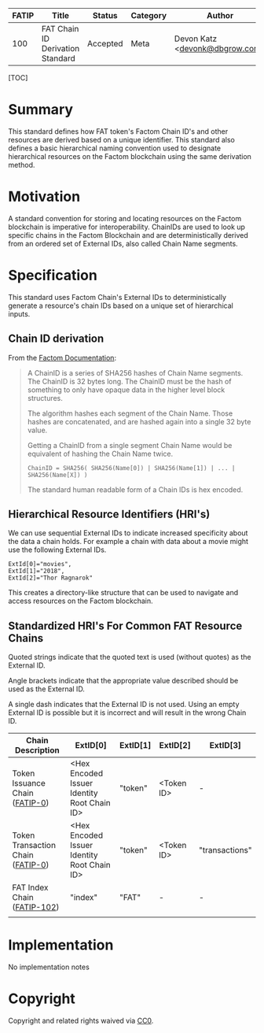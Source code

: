 | FATIP | Title                            | Status   | Category | Author                          | Created   |
| ----- | -------------------------------- | -------- | -------- | ------------------------------- | --------- |
| 100   | FAT Chain ID Derivation Standard | Accepted | Meta     | Devon Katz \<devonk@dbgrow.com> | 8-17-2018 |


[TOC]

# Summary

This standard defines how FAT token's Factom Chain ID's and other resources are
derived based on a unique identifier. This standard also defines a basic
hierarchical naming convention used to designate hierarchical resources on the
Factom blockchain using the same derivation method.


# Motivation

A standard convention for storing and locating resources on the Factom
blockchain is imperative for interoperability. ChainIDs are used to look up
specific chains in the Factom Blockchain and are deterministically derived from
an ordered set of External IDs, also called Chain Name segments.


# Specification

This standard uses Factom Chain's External IDs to deterministically generate a
resource's chain IDs based on a unique set of hierarchical inputs.

## Chain ID derivation

From the [Factom
Documentation](https://github.com/FactomProject/FactomDocs/blob/master/factomDataStructureDetails.md#chainid):

>A ChainID is a series of SHA256 hashes of Chain Name segments. The ChainID is
>32 bytes long. The ChainID must be the hash of something to only have opaque
>data in the higher level block structures.
>
>The algorithm hashes each segment of the Chain Name. Those hashes are
>concatenated, and are hashed again into a single 32 byte value.
>
>Getting a ChainID from a single segment Chain Name would be equivalent of
>hashing the Chain Name twice.
>
>```
>ChainID = SHA256( SHA256(Name[0]) | SHA256(Name[1]) | ... | SHA256(Name[X]) )
>```
>
>The standard human readable form of a Chain IDs is hex encoded.


## Hierarchical Resource Identifiers (HRI's)

We can use sequential External IDs to indicate increased specificity about the
data a chain holds. For example a chain with data about a movie might use the
following External IDs.

```
ExtId[0]="movies",
ExtId[1]="2018",
ExtId[2]="Thor Ragnarok"
```

This creates a directory-like structure that can be used to navigate and access
resources on the Factom blockchain.


## Standardized HRI's For Common FAT Resource Chains

Quoted strings indicate that the quoted text is used (without quotes) as the
External ID.

Angle brackets indicate that the appropriate value described should be used as
the External ID.

A single dash indicates that the External ID is not used. Using an empty
External ID is possible but it is incorrect and will result in the wrong Chain
ID.

| Chain Description                          | ExtID[0]                                     | ExtID[1] | ExtID[2]    | ExtID[3]       |
| ------------------------------------------ | -------------------------------------------- | -------- | ----------- | -------------- |
| Token Issuance Chain ([FATIP-0](0.MD))     | \<Hex Encoded Issuer Identity Root Chain ID> | "token"  | \<Token ID> | -              |
| Token Transaction Chain  ([FATIP-0](0.MD)) | \<Hex Encoded Issuer Identity Root Chain ID> | "token"  | \<Token ID> | "transactions" |
| FAT Index Chain ([FATIP-102](102.MD))      | "index"                                      | "FAT"    | -           | -              |
|                                            |                                              |          |             |                |



# Implementation

No implementation notes


# Copyright

Copyright and related rights waived via
[CC0](https://creativecommons.org/publicdomain/zero/1.0/).
